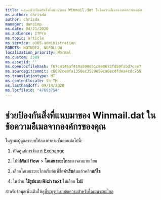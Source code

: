 ```yaml
---
title: ๒๕๘๙ช่วยป้องกันสิ่งที่แนบมาของ Winmail.dat ในข้อความอีเมลจากองค์กรของคุณ
ms.author: chrisda
author: chrisda
manager: dansimp
ms.date: 04/21/2020
ms.audience: ITPro
ms.topic: article
ms.service: o365-administration
ROBOTS: NOINDEX, NOFOLLOW
localization_priority: Normal
ms.custom: 2589
ms.assetid: ''
ms.openlocfilehash: f67c4146af419a590651c8e0673fd59fabd7eae7
ms.sourcegitcommit: c6692ce0fa1358ec3529e59ca0ecdfdea4cdc759
ms.translationtype: MT
ms.contentlocale: th-TH
ms.lasthandoff: 09/14/2020
ms.locfileid: "47693754"
---
```

# <a name="help-prevent-winmaildat-attachments-in-email-messages-from-your-organization"></a>ช่วยป้องกันสิ่งที่แนบมาของ Winmail.dat ในข้อความอีเมลจากองค์กรของคุณ

ในฐานะผู้ดูแลระบบให้ลองทำตามขั้นตอนต่อไปนี้:

1. เปิด[ศูนย์การจัดการ Exchange](https://outlook.office365.com/ecp/)

2. ไปที่**Mail flow**  >  **โดเมนระยะไกล**ของจดหมายเวียน

3. เลือกโดเมนระยะไกลเริ่มต้นที่ชื่อ**ค่าเริ่ม**ต้นแล้วคลิก**แก้ไข**

4. ในส่วน **ใช้รูปแบบ Rich text** ให้เลือก **ไม่**มี

สำหรับข้อมูลเพิ่มเติมให้ดู[ที่ระบุรูปแบบข้อความสำหรับโดเมนระยะไกล](https://docs.microsoft.com/Exchange/mail-flow-best-practices/remote-domains/remote-domains#specifying-message-format)
